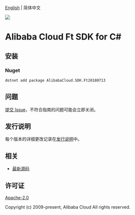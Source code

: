[English](README.md) | 简体中文

![](https://aliyunsdk-pages.alicdn.com/icons/AlibabaCloud.svg)

# Alibaba Cloud Ft SDK for C#

## 安装

### Nuget

```bash
dotnet add package AlibabaCloud.SDK.Ft20180713
```

## 问题

[提交 Issue](https://github.com/aliyun/alibabacloud-csharp-sdk/issues/new)，不符合指南的问题可能会立即关闭。

## 发行说明

每个版本的详细更改记录在[发行说明](./ChangeLog.md)中。

## 相关

* [最新源码](https://github.com/aliyun/alibabacloud-csharp-sdk/)

## 许可证

[Apache-2.0](http://www.apache.org/licenses/LICENSE-2.0)

Copyright (c) 2009-present, Alibaba Cloud All rights reserved.
